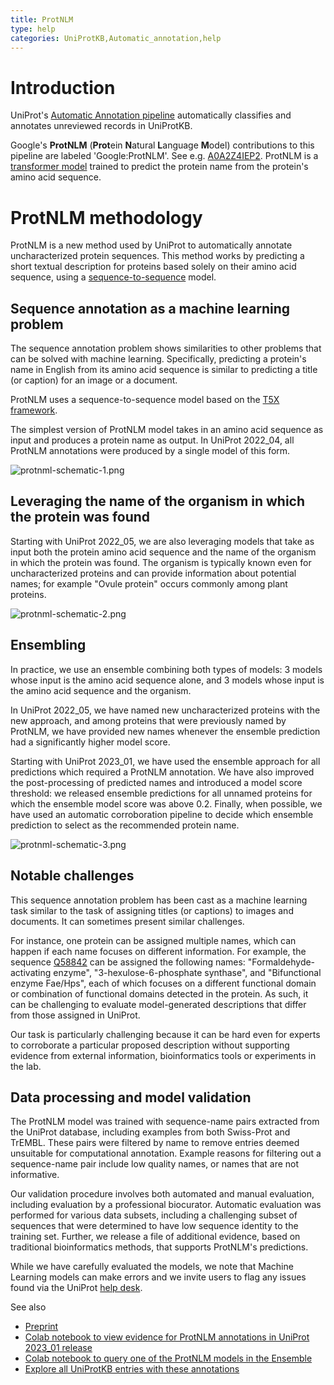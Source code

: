 ```yaml
---
title: ProtNLM
type: help
categories: UniProtKB,Automatic_annotation,help
---
```


# Introduction

UniProt's [Automatic Annotation pipeline](https://www.uniprot.org/help/automatic_annotation) automatically classifies and annotates unreviewed records in UniProtKB.

Google's **ProtNLM** (**Prot**ein **N**atural **L**anguage **M**odel) contributions to this pipeline are labeled 'Google:ProtNLM'. See e.g. [A0A2Z4IEP2](https://www.uniprot.org/uniprotkb/A0A2Z4IEP2/entry). ProtNLM is a [transformer model](https://proceedings.neurips.cc/paper/2017/file/3f5ee243547dee91fbd053c1c4a845aa-Paper.pdf) trained to predict the protein name from the protein's amino acid sequence.

# ProtNLM methodology

ProtNLM is a new method used by UniProt to automatically annotate uncharacterized protein sequences. This method works by predicting a short textual description for proteins based solely on their amino acid sequence, using a [sequence-to-sequence](https://en.wikipedia.org/wiki/Seq2seq) model.

## Sequence annotation as a machine learning problem

The sequence annotation problem shows similarities to other problems that can be solved with machine learning. Specifically, predicting a protein's name in English from its amino acid sequence is similar to predicting a title (or caption) for an image or a document.

ProtNLM uses a sequence-to-sequence model based on the [T5X framework](https://github.com/google-research/t5x).

The simplest version of ProtNLM model takes in an amino acid sequence as input and produces a protein name as output. In UniProt 2022_04, all ProtNLM annotations were produced by a single model of this form.

![protnml-schematic-1.png](https://github.com/ebi-uniprot/uniprot-manual/blob/main/images/protnlm-schematic-1.png?raw=true)

## Leveraging the name of the organism in which the protein was found

Starting with UniProt 2022_05, we are also leveraging models that take as input both the protein amino acid sequence and the name of the organism in which the protein was found. The organism is typically known even for uncharacterized proteins and can provide information about potential names; for example "Ovule protein" occurs commonly among plant proteins.

![protnml-schematic-2.png](https://github.com/ebi-uniprot/uniprot-manual/blob/main/images/protnlm-schematic-2.png?raw=true)

## Ensembling

In practice, we use an ensemble combining both types of models: 3 models whose input is the amino acid sequence alone, and 3 models whose input is the amino acid sequence and the organism.

In UniProt 2022_05, we have named new uncharacterized proteins with the new approach, and among proteins that were previously named by ProtNLM, we have provided new names whenever the ensemble prediction had a significantly higher model score.

Starting with UniProt 2023_01, we have used the ensemble approach for all predictions which required a ProtNLM annotation. We have also improved the post-processing of predicted names and introduced a model score threshold: we released ensemble predictions for all unnamed proteins for which the ensemble model score was above 0.2. Finally, when possible, we have used an automatic corroboration pipeline to decide which ensemble prediction to select as the recommended protein name.

![protnml-schematic-3.png](https://github.com/ebi-uniprot/uniprot-manual/blob/main/images/protnlm-schematic-3.png?raw=true)

## Notable challenges

This sequence annotation problem has been cast as a machine learning task similar to the task of assigning titles (or captions) to images and documents. It can sometimes present similar challenges.

For instance, one protein can be assigned multiple names, which can happen if each name focuses on different information. For example, the sequence [Q58842](https://www.uniprot.org/uniprotkb/Q58842/entry) can be assigned the following names: "Formaldehyde-activating enzyme", "3-hexulose-6-phosphate synthase", and "Bifunctional enzyme Fae/Hps", each of which focuses on a different functional domain or combination of functional domains detected in the protein. As such, it can be challenging to evaluate model-generated descriptions that differ from those assigned in UniProt.

Our task is particularly challenging because it can be hard even for experts to corroborate a particular proposed description without supporting evidence from external information, bioinformatics tools or experiments in the lab.

## Data processing and model validation

The ProtNLM model was trained with sequence-name pairs extracted from the UniProt database, including examples from both Swiss-Prot and TrEMBL. These pairs were filtered by name to remove entries deemed unsuitable for computational annotation. Example reasons for filtering out a sequence-name pair include low quality names, or names that are not informative.

Our validation procedure involves both automated and manual evaluation, including evaluation by a professional biocurator. Automatic evaluation was performed for various data subsets, including a challenging subset of sequences that were determined to have low sequence identity to the training set. Further, we release a file of additional evidence, based on traditional bioinformatics methods, that supports ProtNLM's predictions.

While we have carefully evaluated the models, we note that Machine Learning models can make errors and we invite users to flag any issues found via the UniProt [help desk](https://www.uniprot.org/update).

See also

- [Preprint](https://storage.googleapis.com/brain-genomics-public/research/proteins/protnlm/uniprot_2022_04/protnlm_preprint_draft.pdf)
- [Colab notebook to view evidence for ProtNLM annotations in UniProt 2023_01 release](https://colab.research.google.com/github/google-research/google-research/blob/master/protnlm/protnlm_evidencer_uniprot_2023_01.ipynb)
- [Colab notebook to query one of the ProtNLM models in the Ensemble](https://colab.research.google.com/github/google-research/google-research/blob/master/protnlm/protnlm_use_model_for_inference_uniprot_2022_04.ipynb)
- [Explore all UniProtKB entries with these annotations](https://www.uniprot.org/uniprotkb?query=%28source:google%29)
